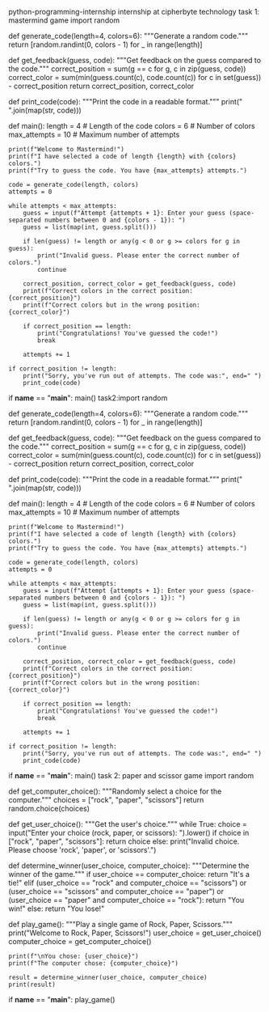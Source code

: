  python-programming-internship
internship at cipherbyte technology
task 1: mastermind game
import random

def generate_code(length=4, colors=6):
    """Generate a random code."""
    return [random.randint(0, colors - 1) for _ in range(length)]

def get_feedback(guess, code):
    """Get feedback on the guess compared to the code."""
    correct_position = sum(g == c for g, c in zip(guess, code))
    correct_color = sum(min(guess.count(c), code.count(c)) for c in set(guess)) - correct_position
    return correct_position, correct_color

def print_code(code):
    """Print the code in a readable format."""
    print(" ".join(map(str, code)))

def main():
    length = 4  # Length of the code
    colors = 6  # Number of colors
    max_attempts = 10  # Maximum number of attempts

    print(f"Welcome to Mastermind!")
    print(f"I have selected a code of length {length} with {colors} colors.")
    print(f"Try to guess the code. You have {max_attempts} attempts.")

    code = generate_code(length, colors)
    attempts = 0

    while attempts < max_attempts:
        guess = input(f"Attempt {attempts + 1}: Enter your guess (space-separated numbers between 0 and {colors - 1}): ")
        guess = list(map(int, guess.split()))

        if len(guess) != length or any(g < 0 or g >= colors for g in guess):
            print("Invalid guess. Please enter the correct number of colors.")
            continue

        correct_position, correct_color = get_feedback(guess, code)
        print(f"Correct colors in the correct position: {correct_position}")
        print(f"Correct colors but in the wrong position: {correct_color}")

        if correct_position == length:
            print("Congratulations! You've guessed the code!")
            break

        attempts += 1

    if correct_position != length:
        print("Sorry, you've run out of attempts. The code was:", end=" ")
        print_code(code)

if __name__ == "__main__":
    main()
    task2:import random

def generate_code(length=4, colors=6):
    """Generate a random code."""
    return [random.randint(0, colors - 1) for _ in range(length)]

def get_feedback(guess, code):
    """Get feedback on the guess compared to the code."""
    correct_position = sum(g == c for g, c in zip(guess, code))
    correct_color = sum(min(guess.count(c), code.count(c)) for c in set(guess)) - correct_position
    return correct_position, correct_color

def print_code(code):
    """Print the code in a readable format."""
    print(" ".join(map(str, code)))

def main():
    length = 4  # Length of the code
    colors = 6  # Number of colors
    max_attempts = 10  # Maximum number of attempts

    print(f"Welcome to Mastermind!")
    print(f"I have selected a code of length {length} with {colors} colors.")
    print(f"Try to guess the code. You have {max_attempts} attempts.")

    code = generate_code(length, colors)
    attempts = 0

    while attempts < max_attempts:
        guess = input(f"Attempt {attempts + 1}: Enter your guess (space-separated numbers between 0 and {colors - 1}): ")
        guess = list(map(int, guess.split()))

        if len(guess) != length or any(g < 0 or g >= colors for g in guess):
            print("Invalid guess. Please enter the correct number of colors.")
            continue

        correct_position, correct_color = get_feedback(guess, code)
        print(f"Correct colors in the correct position: {correct_position}")
        print(f"Correct colors but in the wrong position: {correct_color}")

        if correct_position == length:
            print("Congratulations! You've guessed the code!")
            break

        attempts += 1

    if correct_position != length:
        print("Sorry, you've run out of attempts. The code was:", end=" ")
        print_code(code)

if __name__ == "__main__":
    main()
task 2: paper and scissor game
import random

def get_computer_choice():
    """Randomly select a choice for the computer."""
    choices = ["rock", "paper", "scissors"]
    return random.choice(choices)

def get_user_choice():
    """Get the user's choice."""
    while True:
        choice = input("Enter your choice (rock, paper, or scissors): ").lower()
        if choice in ["rock", "paper", "scissors"]:
            return choice
        else:
            print("Invalid choice. Please choose 'rock', 'paper', or 'scissors'.")

def determine_winner(user_choice, computer_choice):
    """Determine the winner of the game."""
    if user_choice == computer_choice:
        return "It's a tie!"
    elif (user_choice == "rock" and computer_choice == "scissors") or \
         (user_choice == "scissors" and computer_choice == "paper") or \
         (user_choice == "paper" and computer_choice == "rock"):
        return "You win!"
    else:
        return "You lose!"

def play_game():
    """Play a single game of Rock, Paper, Scissors."""
    print("Welcome to Rock, Paper, Scissors!")
    user_choice = get_user_choice()
    computer_choice = get_computer_choice()
    
    print(f"\nYou chose: {user_choice}")
    print(f"The computer chose: {computer_choice}")
    
    result = determine_winner(user_choice, computer_choice)
    print(result)

if __name__ == "__main__":
    play_game()

